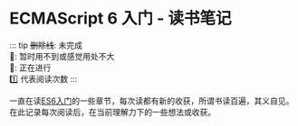 # ECMAScript 6 入门 - 读书笔记

::: tip
~~删除线~~: 未完成  
:dash:: 暂时用不到或感觉用处不大  
:pencil:: 正在进行  
:one: 代表阅读次数
:::

一直在读[ES6入门](http://es6.ruanyifeng.com)的一些章节，每次读都有新的收获，所谓书读百遍，其义自见。  
在此记录每次阅读后，在当前理解力下的一些想法或收获。

 
